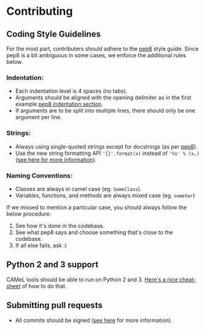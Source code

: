 # Contributing

## Coding Style Guidelines
For the most part, contributers should adhere to the [pep8](https://www.python.org/dev/peps/pep-0008) style guide. Since pep8 is a bit ambiguous in some cases, we enforce the additional rules below.

### Indentation:

* Each indentation level is 4 spaces (no tabs).
* Arguments should be aligned with the opening delimiter as in the first example [pep8 indentation section](https://www.python.org/dev/peps/pep-0008/#indentation).
* If arguments are to be split into multiple lines, there should only be one argument per line.

### Strings:

* Always using single-quoted strings except for docstrings (as per [pep8](https://www.python.org/dev/peps/pep-0008/#string-quotes)).
* Use the new string formatting API `'{}'.format(x)` instead of `'%s' % (x,)` ([see here for more information](https://pyformat.info/)).

### Naming Conventions:

* Classes are always in camel case (eg. `SomeClass`).
* Variables, functions, and methods are always mixed case (eg. `someVar`)

If we missed to mention a particular case, you should always follow the below procedure:

1. See how it's done in the codebase.
2. See what pep8 says and choose something that's close to the codebase.
3. If all else fails, ask :)


## Python 2 and 3 support
CAMeL tools should be able to run on Python 2 and 3.
[Here's a nice cheat-sheet](http://python-future.org/compatible_idioms.html) of how to do that.


## Submitting pull requests

* All commits should be signed ([see here](https://help.github.com/articles/signing-commits-using-gpg/) for more information).
